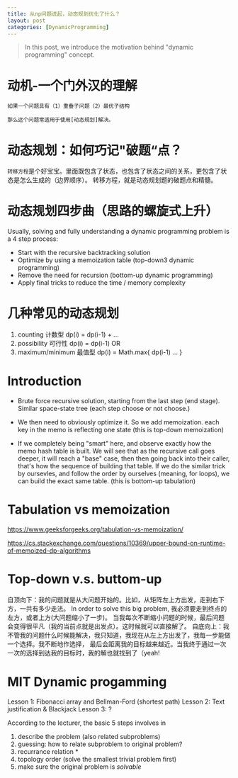 ```yaml
---
title: 从np问题说起，动态规划优化了什么？
layout: post
categories: [DynamicProgramming]
---
```


> In this post, we introduce the motivation behind "dynamic programming" concept. 

# 动机-一个门外汉的理解
```
如果一个问题具有（1）重叠子问题（2）最优子结构

那么这个问题常适用于使用[动态规划]解决。
```

# 动态规划：如何巧记"破题“点？
`转移方程`是个好宝宝。里面既包含了状态，也包含了状态之间的关系，更包含了状态是怎么生成的（边界顺序）。
转移方程，就是动态规划题的破题点和精髓。

# 动态规划四步曲（思路的螺旋式上升）
Usually, solving and fully understanding a dynamic programming problem is a 4 step process:

- Start with the recursive backtracking solution
- Optimize by using a memoization table (top-down3 dynamic programming)
- Remove the need for recursion (bottom-up dynamic programming)
- Apply final tricks to reduce the time / memory complexity

# 几种常见的动态规划
1. counting 计数型
dp(i) = dp(i-1) + ...
2. possibility 可行性
dp(i) = dp(i-1) OR
3. maximum/minimum 最值型
dp(i) = Math.max{ dp(i-1) ... }


# Introduction
- Brute force recursive solution, starting from the last step (end stage). Similar space-state tree (each step choose or not choose.)

- We then need to obviously optimize it. So we add memoization. each key in the memo is reflecting one state (this is top-down memoization)

- If we completely being "smart" here, and observe exactly how the memo hash table is built. We will see that as the recursive call goes deeper, it will reach a "base" case, then then going back into their caller, that's how the sequence of building that table. If we do the similar trick by oursevles, and follow the order by ourselves (meaning, for loops), we can build the exact same table. (this is bottom-up tabulation)


# Tabulation vs memoization
https://www.geeksforgeeks.org/tabulation-vs-memoization/

https://cs.stackexchange.com/questions/10369/upper-bound-on-runtime-of-memoized-dp-algorithms

# Top-down v.s. buttom-up
自顶向下：我的问题就是从大问题开始的。比如，从矩阵左上方出发，走到右下方，一共有多少走法。 In order to solve this big problem, 我必须要走到终点的左方，或者上方(大问题缩小了一步)。 当我每次不断缩小问题的时候，最后问题会变得很平凡（我的当前点就是出发点）。这时候就可以直接解了。
自底向上：我不管我的问题什么时候能解决，我只知道，我现在从左上方出发了，我每一步能做一个选择。我不断地作选择， 最后会距离我的目标越来越近。当我终于通过一次一次的选择到达我的目标时，我的解也就找到了（yeah!

# MIT Dynamic progamming 
Lesson 1: Fibonacci array and Bellman-Ford (shortest path)
Lesson 2: Text justification & Blackjack
Lesson 3: ?


According to the lecturer, the basic 5 steps involves in
1. describe the problem (also related subproblems)
2. guessing: how to relate subproblem to original problem?
3. recurrance relation *
4. topology order (solve the smallest trivial problem first)
5. make sure the original problem is *solvable*
